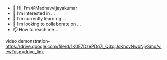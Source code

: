 - 👋 Hi, I’m @Madhavvijayakumar
- 👀 I’m interested in ...
- 🌱 I’m currently learning ...
- 💞️ I’m looking to collaborate on ...
- 📫 How to reach me ...

<!---
Madhavvijayakumar/Madhavvijayakumar is a ✨ special ✨ repository because its `README.md` (this file) appears on your GitHub profile.
You can click the Preview link to take a look at your changes.
--->

video demonstration-https://drive.google.com/file/d/1K0E7DzePDq7l_Q3qjJsKhcvNwbNjySmo/view?usp=drive_link
